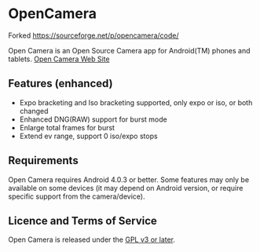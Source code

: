 # OpenCamera

Forked https://sourceforge.net/p/opencamera/code/

Open Camera is an Open Source Camera app for Android(TM) phones and tablets. 
[Open Camera Web Site](http://opencamera.org.uk/)

## Features (enhanced)
- Expo bracketing and Iso bracketing supported, only expo or iso, or both changed
- Enhanced DNG(RAW) support for burst mode
- Enlarge total frames for burst
- Extend ev range, support 0 iso/expo stops

## Requirements
Open Camera requires Android 4.0.3 or better. Some features may only be available on some devices (it may depend on Android version, or require specific support from the camera/device).

## Licence and Terms of Service
Open Camera is released under the [GPL v3 or later](http://www.gnu.org/copyleft/gpl.html).
